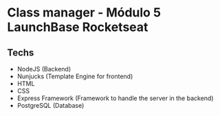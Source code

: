 ﻿# Class manager - Módulo 5 LaunchBase Rocketseat
 
 ## Techs
 - NodeJS (Backend)
 - Nunjucks (Template Engine for frontend)
 - HTML
 - CSS
 - Express Framework (Framework to handle the server in the backend)
 - PostgreSQL (Database)
